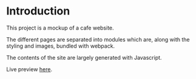 # Introduction

This project is a mockup of a cafe website.  

The different pages are separated into modules which are, along with the styling and images, bundled with webpack.  

The contents of the site are largely generated with Javascript.  

Live preview [here](https://viiiofpentacles.github.io/cafe-page/).